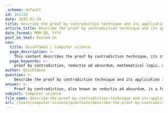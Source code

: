 ```yaml
---
_schema: default
id: 161133
date: 2025-01-24
title: Describe the proof by contradiction technique and its application in proving unsolvable problems.
article_title: Describe the proof by contradiction technique and its application in proving unsolvable problems.
date_format: MMM DD, YYYY
post_on_text: Posted on
seo:
  title: QuickTakes | Computer science
  page_description: >-
    This content describes the proof by contradiction technique, its steps, and applications in proving unsolvable problems in mathematics and computer science, including notable examples such as the Halting Problem and Cantor's Diagonal Argument.
  page_keywords: >-
    proof by contradiction, reductio ad absurdum, mathematical logic, unsolvable problems, Halting Problem, acceptance problem, Turing machines, Cantor's Diagonal Argument, computability theory, mathematical reasoning
author: QuickTakes
question: >-
    Describe the proof by contradiction technique and its application in proving unsolvable problems.
answer: >-
    Proof by contradiction, also known as reductio ad absurdum, is a fundamental technique in mathematical logic and reasoning. The essence of this method is to assume the negation of the statement you want to prove and then demonstrate that this assumption leads to a contradiction. If the assumption leads to a contradiction, it implies that the assumption must be false, and therefore, the original statement must be true.\n\n### Steps in Proof by Contradiction:\n1. **Assume the Negation**: Start by assuming that the statement you want to prove is false.\n2. **Derive Consequences**: Use logical reasoning to derive consequences from this assumption.\n3. **Reach a Contradiction**: Show that these consequences lead to a contradiction, which is a situation that cannot logically occur.\n4. **Conclude the Original Statement is True**: Since the assumption led to a contradiction, conclude that the original statement must be true.\n\n### Applications in Proving Unsolvable Problems:\nProof by contradiction is particularly useful in the realm of computability and complexity theory, especially when dealing with unsolvable problems. Here are a few notable examples:\n\n1. **The Halting Problem**: Alan Turing famously proved that there is no general algorithm that can determine whether any given program will halt or run indefinitely. The proof begins by assuming that such an algorithm exists. By constructing a specific Turing machine that contradicts the existence of this algorithm, Turing demonstrates that the assumption must be false, thus proving that the halting problem is undecidable.\n\n2. **The Acceptance Problem (ATM)**: Another classic example involves the acceptance problem for Turing machines. The proof by contradiction assumes that there exists a decider for ATM. By constructing a Turing machine that behaves in a way that leads to a logical inconsistency, it is shown that no such decider can exist, thereby proving that ATM is not recursively enumerable.\n\n3. **Cantor's Diagonal Argument**: Georg Cantor used proof by contradiction to show that the set of real numbers is uncountable. He assumed that the real numbers could be listed in a sequence and then demonstrated that it is possible to construct a real number that cannot be included in that list, leading to a contradiction.\n\n### Conclusion:\nProof by contradiction is a powerful tool in mathematics and theoretical computer science, particularly for establishing the limits of computation and demonstrating the existence of unsolvable problems. By assuming the opposite of what we want to prove and showing that this leads to an impossible situation, we can affirm the truth of our original statement. This technique not only helps in proving theorems but also in understanding the foundational aspects of logic and computation.
subject: Computer science
file_name: describe-the-proof-by-contradiction-technique-and-its-application-in-proving-unsolvable-problems.md
url: /learn/computer-science/questions/describe-the-proof-by-contradiction-technique-and-its-application-in-proving-unsolvable-problems
---
```


&nbsp;